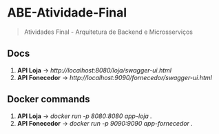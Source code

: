 
# ABE-Atividade-Final
> Atividades Final - Arquitetura de Backend e Microsserviços

## Docs

1. **API Loja** 		    -> *http://localhost:8080/loja/swagger-ui.html*
2. **API Fonecedor** 		-> *http://localhost:9090/fornecedor/swagger-ui.html*


## Docker commands
1. **API Loja** 		    -> *docker run -p 8080:8080 app-loja .*
2. **API Fonecedor** 		-> *docker run -p 9090:9090 app-fornecedor .*
